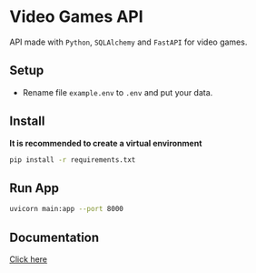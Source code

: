 # Video Games API

API made with `Python`, `SQLAlchemy` and `FastAPI` for video games.

## Setup

* Rename file `example.env` to `.env` and put your data.

## Install

**It is recommended to create a virtual environment**

```bash
pip install -r requirements.txt
```

## Run App

```bash
uvicorn main:app --port 8000
```

## Documentation

[Click here](http://127.0.0.1:8000/docs)
